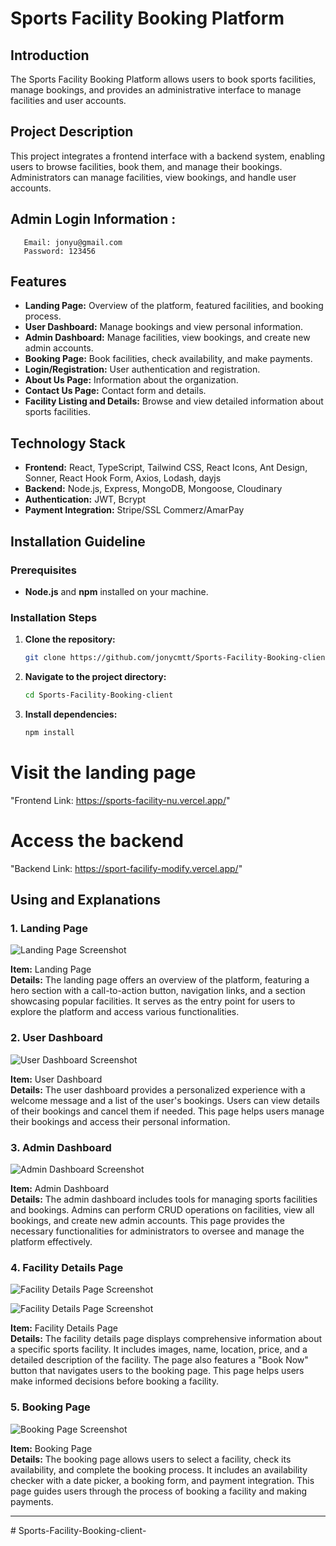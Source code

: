# Sports Facility Booking Platform

## Introduction

The Sports Facility Booking Platform allows users to book sports facilities, manage bookings, and provides an administrative interface to manage facilities and user accounts.

## Project Description

This project integrates a frontend interface with a backend system, enabling users to browse facilities, book them, and manage their bookings. Administrators can manage facilities, view bookings, and handle user accounts.

## Admin Login Information :

```base
   Email: jonyu@gmail.com
   Password: 123456
```

## Features

- **Landing Page:** Overview of the platform, featured facilities, and booking process.
- **User Dashboard:** Manage bookings and view personal information.
- **Admin Dashboard:** Manage facilities, view bookings, and create new admin accounts.
- **Booking Page:** Book facilities, check availability, and make payments.
- **Login/Registration:** User authentication and registration.
- **About Us Page:** Information about the organization.
- **Contact Us Page:** Contact form and details.
- **Facility Listing and Details:** Browse and view detailed information about sports facilities.

## Technology Stack

- **Frontend:** React, TypeScript, Tailwind CSS, React Icons, Ant Design, Sonner, React Hook Form, Axios, Lodash, dayjs
- **Backend:** Node.js, Express, MongoDB, Mongoose, Cloudinary
- **Authentication:** JWT, Bcrypt
- **Payment Integration:** Stripe/SSL Commerz/AmarPay

## Installation Guideline

### Prerequisites

- **Node.js** and **npm** installed on your machine.

### Installation Steps

1. **Clone the repository:**
   ```bash
   git clone https://github.com/jonycmtt/Sports-Facility-Booking-client.git
   ```
2. **Navigate to the project directory:**

   ```bash
   cd Sports-Facility-Booking-client
   ```

3. **Install dependencies:**

   ```bash
   npm install
   ```

# Visit the landing page

"Frontend Link: https://sports-facility-nu.vercel.app/"

# Access the backend

"Backend Link: https://sport-facilify-modify.vercel.app/"

## Using and Explanations

### 1. Landing Page

![Landing Page Screenshot](https://github.com/jonycmtt/Sports-Facility-Booking-client/blob/main/src/assets/github/landing.png)

**Item:** Landing Page  
**Details:** The landing page offers an overview of the platform, featuring a hero section with a call-to-action button, navigation links, and a section showcasing popular facilities. It serves as the entry point for users to explore the platform and access various functionalities.

### 2. User Dashboard

![User Dashboard Screenshot](https://github.com/jonycmtt/Sports-Facility-Booking-client/blob/main/src/assets/github/user.png)

**Item:** User Dashboard  
**Details:** The user dashboard provides a personalized experience with a welcome message and a list of the user's bookings. Users can view details of their bookings and cancel them if needed. This page helps users manage their bookings and access their personal information.

### 3. Admin Dashboard

![Admin Dashboard Screenshot](https://github.com/jonycmtt/Sports-Facility-Booking-client/blob/main/src/assets/github/admin.png)

**Item:** Admin Dashboard  
**Details:** The admin dashboard includes tools for managing sports facilities and bookings. Admins can perform CRUD operations on facilities, view all bookings, and create new admin accounts. This page provides the necessary functionalities for administrators to oversee and manage the platform effectively.

### 4. Facility Details Page

![Facility Details Page Screenshot](https://github.com/jonycmtt/Sports-Facility-Booking-client/blob/main/src/assets/github/faciltiy.png)

![Facility Details Page Screenshot](https://github.com/jonycmtt/Sports-Facility-Booking-client/blob/main/src/assets/github/facility-detail.png)

**Item:** Facility Details Page  
**Details:** The facility details page displays comprehensive information about a specific sports facility. It includes images, name, location, price, and a detailed description of the facility. The page also features a "Book Now" button that navigates users to the booking page. This page helps users make informed decisions before booking a facility.

### 5. Booking Page

![Booking Page Screenshot](https://github.com/jonycmtt/Sports-Facility-Booking-client/blob/main/src/assets/github/booking.png)

**Item:** Booking Page  
**Details:** The booking page allows users to select a facility, check its availability, and complete the booking process. It includes an availability checker with a date picker, a booking form, and payment integration. This page guides users through the process of booking a facility and making payments.

---
#   S p o r t s - F a c i l i t y - B o o k i n g - c l i e n t -  
 